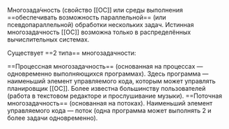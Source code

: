 Многозада́чность (свойство [[ОС]] или среды выполнения ==обеспечивать возможность параллельной== (или псевдопараллельной) обработки нескольких задач. 
Истинная многозадачность [[ОС]] возможна только в распределённых вычислительных системах.

Существует ==2 типа== многозадачности:

==Процессная многозадачность== (основанная на процессах — одновременно выполняющихся программах). 
Здесь программа — наименьший элемент управляемого кода, которым может управлять планировщик [[ОС]]. Более известна большинству пользователей (работа в текстовом редакторе и прослушивание музыки).
==Поточная многозадачность== (основанная на потоках). Наименьший элемент управляемого кода — поток (одна программа может выполнять 2 и более задачи одновременно).